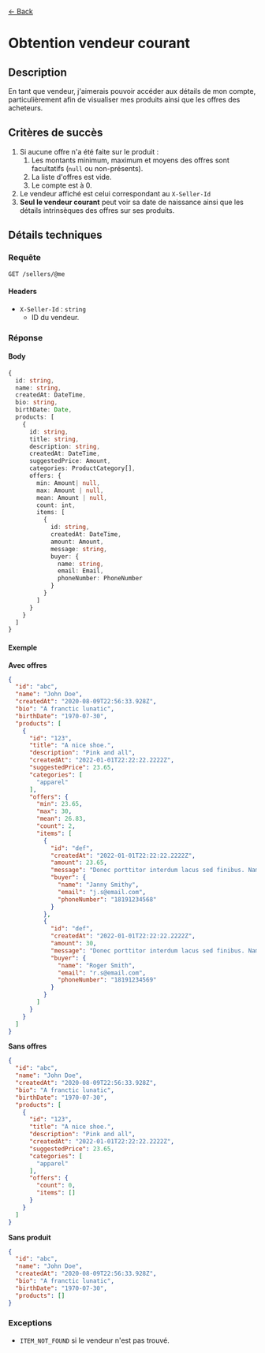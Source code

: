[← Back](../README.md)

# Obtention vendeur courant

## Description

En tant que vendeur, j'aimerais pouvoir accéder aux détails de mon compte, particulièrement afin de visualiser mes produits ainsi que les offres des acheteurs.

## Critères de succès

1. Si aucune offre n'a été faite sur le produit :
   1. Les montants minimum, maximum et moyens des offres sont facultatifs (`null` ou non-présents).
   2. La liste d'offres est vide.
   3. Le compte est à 0.
2. Le vendeur affiché est celui correspondant au `X-Seller-Id`
3. **Seul le vendeur courant** peut voir sa date de naissance ainsi que les détails intrinsèques des offres sur ses produits.

## Détails techniques

### Requête

`GET /sellers/@me`

#### Headers

- `X-Seller-Id` : `string`
  - ID du vendeur.

### Réponse

#### Body

```ts
{
  id: string,
  name: string,
  createdAt: DateTime,
  bio: string,
  birthDate: Date,
  products: [
    {
      id: string,
      title: string,
      description: string,
      createdAt: DateTime,
      suggestedPrice: Amount,
      categories: ProductCategory[],
      offers: {
        min: Amount| null,
        max: Amount | null,
        mean: Amount | null,
        count: int,
        items: [
          {
            id: string,
            createdAt: DateTime,
            amount: Amount,
            message: string,
            buyer: {
              name: string,
              email: Email,
              phoneNumber: PhoneNumber
            }
          }
        ]
      }
    }
  ]
}
```

#### Exemple

**Avec offres**

```json
{
  "id": "abc",
  "name": "John Doe",
  "createdAt": "2020-08-09T22:56:33.928Z",
  "bio": "A franctic lunatic",
  "birthDate": "1970-07-30",
  "products": [
    {
      "id": "123",
      "title": "A nice shoe.",
      "description": "Pink and all",
      "createdAt": "2022-01-01T22:22:22.2222Z",
      "suggestedPrice": 23.65,
      "categories": [
        "apparel"
      ],
      "offers": {
        "min": 23.65,
        "max": 30,
        "mean": 26.83,
        "count": 2,
        "items": [
          {
            "id": "def",
            "createdAt": "2022-01-01T22:22:22.2222Z",
            "amount": 23.65,
            "message": "Donec porttitor interdum lacus sed finibus. Nam pulvinar facilisis posuere. Maecenas vel lorem amet.",
            "buyer": {
              "name": "Janny Smithy",
              "email": "j.s@email.com",
              "phoneNumber": "18191234568"
            }
          },
          {
            "id": "def",
            "createdAt": "2022-01-01T22:22:22.2222Z",
            "amount": 30,
            "message": "Donec porttitor interdum lacus sed finibus. Nam pulvinar facilisis posuere. Maecenas vel lorem amet.",
            "buyer": {
              "name": "Roger Smith",
              "email": "r.s@email.com",
              "phoneNumber": "18191234569"
            }
          }
        ]
      }
    }
  ]
}
```

**Sans offres**

```json
{
  "id": "abc",
  "name": "John Doe",
  "createdAt": "2020-08-09T22:56:33.928Z",
  "bio": "A franctic lunatic",
  "birthDate": "1970-07-30",
  "products": [
    {
      "id": "123",
      "title": "A nice shoe.",
      "description": "Pink and all",
      "createdAt": "2022-01-01T22:22:22.2222Z",
      "suggestedPrice": 23.65,
      "categories": [
        "apparel"
      ],
      "offers": {
        "count": 0,
        "items": []
      }
    }
  ]
}
```

**Sans produit**

```json
{
  "id": "abc",
  "name": "John Doe",
  "createdAt": "2020-08-09T22:56:33.928Z",
  "bio": "A franctic lunatic",
  "birthDate": "1970-07-30",
  "products": []
}
```

### Exceptions

- `ITEM_NOT_FOUND` si le vendeur n'est pas trouvé.
